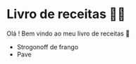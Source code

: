 # Livro de receitas :man_cook:

Olá ! Bem vindo ao meu livro de receitas :wave:

- Strogonoff de frango
- Pave
